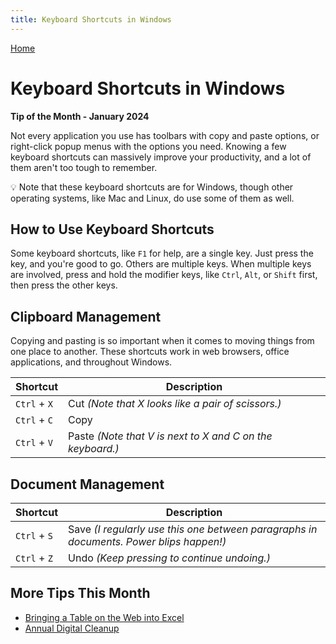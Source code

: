 ```yaml
---
title: Keyboard Shortcuts in Windows
---
```


[Home](https://cityssm.github.io/tip-of-the-month/)

# Keyboard Shortcuts in Windows

**Tip of the Month - January 2024**

Not every application you use has toolbars with copy and paste options,
or right-click popup menus with the options you need.
Knowing a few keyboard shortcuts can massively improve your productivity,
and a lot of them aren't too tough to remember.

💡 Note that these keyboard shortcuts are for Windows,
though other operating systems, like Mac and Linux, do use some of them as well.

## How to Use Keyboard Shortcuts

Some keyboard shortcuts, like `F1` for help, are a single key. Just press the key, and you're good to go.
Others are multiple keys. When multiple keys are involved,
press and hold the modifier keys, like `Ctrl`, `Alt`, or `Shift` first,
then press the other keys.

## Clipboard Management

Copying and pasting is so important when it comes to moving things from one place to another.
These shortcuts work in web browsers, office applications, and throughout Windows.

| Shortcut     | Description                                               |
| ------------ | --------------------------------------------------------- |
| `Ctrl` + `X` | Cut _(Note that X looks like a pair of scissors.)_        |
| `Ctrl` + `C` | Copy                                                      |
| `Ctrl` + `V` | Paste _(Note that V is next to X and C on the keyboard.)_ |

## Document Management

| Shortcut     | Description                                                                            |
| ------------ | -------------------------------------------------------------------------------------- |
| `Ctrl` + `S` | Save _(I regularly use this one between paragraphs in documents. Power blips happen!)_ |
| `Ctrl` + `Z` | Undo _(Keep pressing to continue undoing.)_                                            |

## More Tips This Month

- [Bringing a Table on the Web into Excel](web-table-to-excel.md)
- [Annual Digital Cleanup](digital-cleanup.md)
